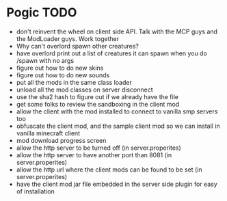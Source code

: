 # Pogic TODO

* don't reinvent the wheel on client side API.  Talk with the MCP guys and the ModLoader guys.  Work together
* Why can't overlord spawn other creatures?
* have overlord print out a list of creatures it can spawn when you do /spawn with no args
* figure out how to do new skins
* figure out how to do new sounds
* put all the mods in the same class loader
* unload all the mod classes on server disconnect
* use the sha2 hash to figure out if we already have the file
* get some folks to review the sandboxing in the client mod
* allow the client with the mod installed to connect to vanilla smp servers too
* obfuscate the client mod, and the sample client mod so we can install in vanilla minecraft client
* mod download progress screen
* allow the http server to be turned off (in server.properites)
* allow the http server to have another port than 8081 (in server.properites)
* allow the http url where the client mods can be found to be set (in server.properites)
* have the client mod jar file embedded in the server side plugin for easy of installation
